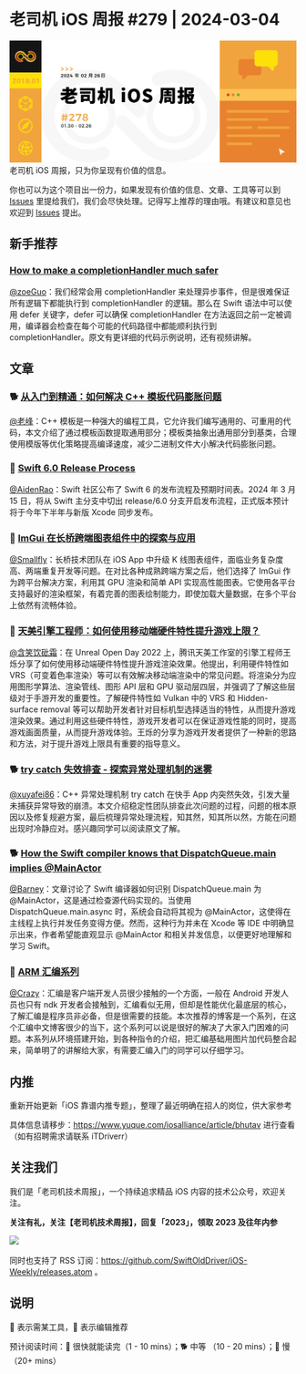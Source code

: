 # 老司机 iOS 周报 #279 | 2024-03-04

![ios-weekly](https://github.com/SwiftOldDriver/iOS-Weekly/blob/master/assets/weekly-header/278.jpg?raw=true)
老司机 iOS 周报，只为你呈现有价值的信息。

你也可以为这个项目出一份力，如果发现有价值的信息、文章、工具等可以到 [Issues](https://github.com/SwiftOldDriver/iOS-Weekly/issues) 里提给我们，我们会尽快处理。记得写上推荐的理由哦。有建议和意见也欢迎到 [Issues](https://github.com/SwiftOldDriver/iOS-Weekly/issues) 提出。

## 新手推荐

### [How to make a completionHandler much safer ](https://www.swiftwithvincent.com/blog/how-to-make-a-completionhandler-much-safer)

[@zoeGuo](https://github.com/zoeGuo)：我们经常会用 completionHandler 来处理异步事件，但是很难保证所有逻辑下都能执行到 completionHandler 的逻辑。那么在 Swift 语法中可以使用 defer 关键字，defer 可以确保 completionHandler 在方法返回之前一定被调用，编译器会检查在每个可能的代码路径中都能顺利执行到 completionHandler。原文有更详细的代码示例说明，还有视频讲解。

## 文章

### 🐕 [从入门到精通：如何解决 C++ 模板代码膨胀问题](https://mp.weixin.qq.com/s/aRqKGoVNcf8yzRhIHbmoBA)

[@老峰](https://github.com/gesantung)：C++ 模板是一种强大的编程工具，它允许我们编写通用的、可重用的代码，本文介绍了通过模板函数提取通用部分；模板类抽象出通用部分到基类，合理使用模版等优化策略提高编译速度，减少二进制文件大小解决代码膨胀问题。

### 🐎 [Swift 6.0 Release Process](https://forums.swift.org/t/swift-6-0-release-process/70220)

[@AidenRao](https://weibo.com/AidenRao)：Swift 社区公布了 Swift 6 的发布流程及预期时间表。2024 年 3 月 15 日，将从 Swift 主分支中切出 release/6.0 分支开启发布流程，正式版本预计将于今年下半年与新版 Xcode 同步发布。

### 🐎 [ImGui 在长桥跨端图表组件中的探索与应用](https://mp.weixin.qq.com/s/-_NLEbonjEl1F2kyA0yx_A)

[@Smallfly](https://github.com/iostalks)：长桥技术团队在 iOS App 中升级 K 线图表组件，面临业务复杂度高、两端重复开发等问题。在对比各种成熟跨端方案之后，他们选择了 ImGui 作为跨平台解决方案，利用其 GPU 渲染和简单 API 实现高性能图表。它使用各平台支持最好的渲染框架，有着完善的图表绘制能力，即使加载大量数据，在多个平台上依然有流畅体验。

### 🐢 [天美引擎工程师：如何使用移动端硬件特性提升游戏上限？](https://zhuanlan.zhihu.com/p/587988966)

[@含笑饮砒霜](https://weibo.com/chinafishnews/)：在 Unreal Open Day 2022 上，腾讯天美工作室的引擎工程师王烁分享了如何使用移动端硬件特性提升游戏渲染效果。他提出，利用硬件特性如 VRS（可变着色率渲染）等可以有效解决移动端渲染中的常见问题。将渲染分为应用图形学算法、渲染管线、图形 API 层和 GPU 驱动层四层，并强调了了解这些层级对于手游开发的重要性。了解硬件特性如 Vulkan 中的 VRS 和 Hidden-surface removal 等可以帮助开发者针对目标机型选择适当的特性，从而提升游戏渲染效果。通过利用这些硬件特性，游戏开发者可以在保证游戏性能的同时，提高游戏画面质量，从而提升游戏体验。王烁的分享为游戏开发者提供了一种新的思路和方法，对于提升游戏上限具有重要的指导意义。

### 🐕 [try catch 失效排查 - 探索异常处理机制的迷雾](https://mp.weixin.qq.com/s/MK26EcuVS2GFOjocgvvetA)

[@xuyafei86](https://github.com/xiaofei86)：C++ 异常处理机制 try catch 在快手 App 内突然失效，引发大量未捕获异常导致的崩溃。本文介绍稳定性团队排查此次问题的过程，问题的根本原因以及修复规避方案，最后梳理异常处理流程，知其然，知其所以然，方能在问题出现时冷静应对。感兴趣同学可以阅读原文了解。

### 🐕 [How the Swift compiler knows that DispatchQueue.main implies @MainActor](https://oleb.net/2024/dispatchqueue-mainactor)

[@Barney](https://github.com/BarneyZhaoooo)：文章讨论了 Swift 编译器如何识别 DispatchQueue.main 为 @MainActor，这是通过检查源代码实现的。当使用 DispatchQueue.main.async 时，系统会自动将其视为 @MainActor，这使得在主线程上执行并发任务变得方便。然而，这种行为并未在 Xcode 等 IDE 中明确显示出来，作者希望能直观显示 @MainActor 和相关并发信息，以便更好地理解和学习 Swift。

### 🐎 [ARM 汇编系列](https://www.lyldalek.top/6cd918093215420e8e980db08e9a8ba0)

[@Crazy](https://github.com/jiyan135960)：汇编是客户端开发人员很少接触的一个方面，一般在 Android 开发人员也只有 ndk 开发者会接触到，汇编看似无用，但却是性能优化最底层的核心，了解汇编是程序员非必备，但是很需要的技能。本次推荐的博客是一个系列，在这个汇编中文博客很少的当下，这个系列可以说是很好的解决了大家入门困难的问题。本系列从环境搭建开始，到各种指令的介绍，把汇编基础用图片加代码整合起来，简单明了的讲解给大家，有需要汇编入门的同学可以仔细学习。

## 内推

重新开始更新「iOS 靠谱内推专题」，整理了最近明确在招人的岗位，供大家参考

具体信息请移步：https://www.yuque.com/iosalliance/article/bhutav 进行查看（如有招聘需求请联系 iTDriverr）

## 关注我们

我们是「老司机技术周报」，一个持续追求精品 iOS 内容的技术公众号，欢迎关注。

**关注有礼，关注【老司机技术周报】，回复「2023」，领取 2023 及往年内参**

![](https://github.com/SwiftOldDriver/iOS-Weekly/blob/master/assets/qrcode_for_wechat.jpg?raw=true)

同时也支持了 RSS 订阅：https://github.com/SwiftOldDriver/iOS-Weekly/releases.atom 。

## 说明

🚧 表示需某工具，🌟 表示编辑推荐

预计阅读时间：🐎 很快就能读完（1 - 10 mins）；🐕 中等 （10 - 20 mins）；🐢 慢（20+ mins）
